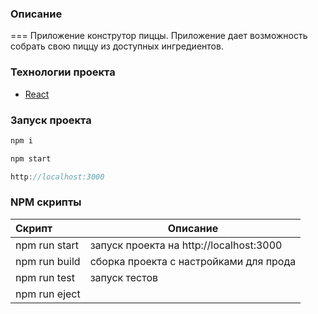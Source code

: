 ### Описание

=== Приложение конструтор пиццы. Приложение дает возможность собрать свою пиццу из доступных ингредиентов.

### Технологии проекта

- [React](https://ru.reactjs.org/)

### Запуск проекта

```javascript
npm i
```

```javascript
npm start
```

```javascript
http://localhost:3000
```
### NPM скрипты

| Скрипт        | Описание                                              |
| :------------ | ----------------------------------------------------- |
| npm run start | запуск проекта на http://localhost:3000               |
| npm run build | сборка проекта с настройками для прода                |
| npm run test  | запуск тестов                                         |
| npm run eject |                                                       |